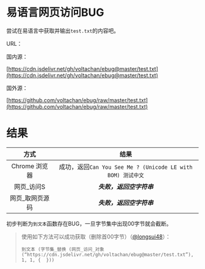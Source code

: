 # 易语言网页访问BUG
尝试在易语言中获取并输出`test.txt`的内容吧。

URL：

国内源：

[https://cdn.jsdelivr.net/gh/voltachan/ebug@master/test.txt](https://cdn.jsdelivr.net/gh/voltachan/ebug@master/test.txt)

国外源：

[https://github.com/voltachan/ebug/raw/master/test.txt](https://github.com/voltachan/ebug/raw/master/test.txt)

# 结果
方式 | 结果
:-: | :-: 
Chrome 浏览器|成功，返回`Can You See Me ? (Unicode LE with BOM) 测试中文`
网页_访问S|***失败，返回空字符串***
网页_取网页源码|***失败，返回空字符串***

初步判断为`到文本`函数存在BUG，一旦字节集中出现00字节就会截断。

> 使用如下方法可以成功获取（删除首00字节）（[@longsui48](https://bbs.125.la/home.php?mod=space&uid=448246)）：
> 
> `到文本 (字节集_替换 (网页_访问_对象 (“https://cdn.jsdelivr.net/gh/voltachan/ebug@master/test.txt”), 1, 1, {  }))`
